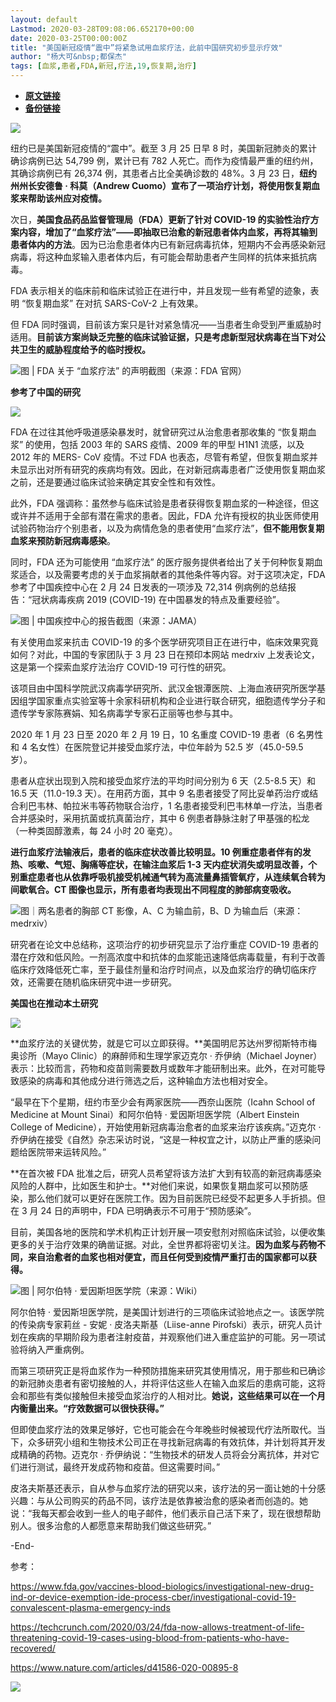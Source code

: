 ```yaml
---
layout: default
Lastmod: 2020-03-28T09:08:06.652170+00:00
date: 2020-03-25T00:00:00Z
title: "美国新冠疫情“震中”将紧急试用血浆疗法，此前中国研究初步显示疗效"
author: "杨大可&nbsp;都保杰"
tags: [血浆,患者,FDA,新冠,疗法,19,恢复期,治疗]
---
```


* [**原文链接**](https://mp.weixin.qq.com/s/LO_1hst9mMAKN87STAYP5g)
* [**备份链接**](http://archive.ph/AbEWW)


![](/images/post/d08478b969c56368ee9fbcbe7b578d77.jpg)

纽约已是美国新冠疫情的“震中”。截至 3 月 25 日早 8 时，美国新冠肺炎的累计确诊病例已达 54,799 例，累计已有 782 人死亡。而作为疫情最严重的纽约州，其确诊病例已有 26,374 例，其患者占比全美确诊数的 48%。3 月 23 日，**纽约州州长安德鲁 · 科莫（Andrew Cuomo）宣布了一项治疗计划，将使用恢复期血浆来帮助该州应对疫情。**

次日，**美国食品药品监督管理局（FDA）更新了针对 COVID-19 的实验性治疗方案内容，增加了“血浆疗法”——即抽取已治愈的新冠患者体内血浆，再将其输到患者体内的方法**。因为已治愈患者体内已有新冠病毒抗体，短期内不会再感染新冠病毒，将这种血浆输入患者体内后，有可能会帮助患者产生同样的抗体来抵抗病毒。

FDA 表示相关的临床前和临床试验正在进行中，并且发现一些有希望的迹象，表明 “恢复期血浆” 在对抗 SARS-CoV-2 上有效果。

但 FDA 同时强调，目前该方案只是针对紧急情况——当患者生命受到严重威胁时适用。**目前该方案尚缺乏完整的临床试验证据，只是考虑新型冠状病毒在当下对公共卫生的威胁程度给予的临时授权。**

![](/images/post/08b875d9074984261f676958bb189562.jpg)图 | FDA 关于 “血浆疗法” 的声明截图（来源：FDA 官网）

**参考了中国的研究**

![](/images/post/989fe6da862f54d65a0430ba9570152d.jpg)

FDA 在过往其他呼吸道感染暴发时，就曾研究过从治愈患者那收集的 “恢复期血浆” 的使用，包括 2003 年的 SARS 疫情、2009 年的甲型 H1N1 流感，以及 2012 年的 MERS- CoV 疫情。不过 FDA 也表态，尽管有希望，但恢复期血浆并未显示出对所有研究的疾病均有效。因此，在对新冠病毒患者广泛使用恢复期血浆之前，还是要通过临床试验来确定其安全性和有效性。

此外，FDA 强调称：虽然参与临床试验是患者获得恢复期血浆的一种途径，但这或许并不适用于全部有潜在需求的患者。因此，FDA 允许有授权的执业医师使用试验药物治疗个别患者，以及为病情危急的患者使用“血浆疗法”，**但不能用恢复期血浆来预防新冠病毒感染**。

同时，FDA 还为可能使用 “血浆疗法” 的医疗服务提供者给出了关于何种恢复期血浆适合，以及需要考虑的关于血浆捐献者的其他条件等内容。对于这项决定，FDA 参考了中国疾控中心在 2 月 24 日发表的一项涉及 72,314 例病例的总结报告：“冠状病毒疾病 2019 (COVID-19) 在中国暴发的特点及重要经验”。

![](/images/post/44e0a42819eab30960100d48d76ac967.jpg)图 | 中国疾控中心的报告截图（来源：JAMA）

有关使用血浆来抗击 COVID-19 的多个医学研究项目正在进行中，临床效果究竟如何？对此，中国的专家团队于 3 月 23 日在预印本网站 medrxiv 上发表论文，这是第一个探索血浆疗法治疗 COVID-19 可行性的研究。

该项目由中国科学院武汉病毒学研究所、武汉金银潭医院、上海血液研究所医学基因组学国家重点实验室等十余家科研机构和企业进行联合研究，细胞遗传学分子和遗传学专家陈赛娟、知名病毒学专家石正丽等也参与其中。

2020 年 1 月 23 日至 2020 年 2 月 19 日，10 名重度 COVID-19 患者（6 名男性和 4 名女性）在医院登记并接受血浆疗法，中位年龄为 52.5 岁（45.0-59.5 岁）。

患者从症状出现到入院和接受血浆疗法的平均时间分别为 6 天（2.5-8.5 天）和 16.5 天（11.0-19.3 天）。在用药方面，其中 9 名患者接受了阿比妥单药治疗或结合利巴韦林、帕拉米韦等药物联合治疗，1 名患者接受利巴韦林单一疗法，当患者合并感染时，采用抗菌或抗真菌治疗，其中 6 例患者静脉注射了甲基强的松龙（一种类固醇激素，每 24 小时 20 毫克）。

**进行血浆疗法输液后，患者的临床症状改善比较明显。10 例重症患者伴有的发热、咳嗽、气短、胸痛等症状，在输注血浆后 1-3 天内症状消失或明显改善，个别重症患者也从依靠呼吸机接受机械通气转为高流量鼻插管氧疗，从连续氧合转为间歇氧合。CT 图像也显示，所有患者均表现出不同程度的肺部病变吸收。**

![](/images/post/d66b56cb632417afb9d07d3ac4715ca4.jpg)图｜两名患者的胸部 CT 影像，A、C 为输血前，B、D 为输血后（来源：medrxiv）

研究者在论文中总结称，这项治疗的初步研究显示了治疗重症 COVID-19 患者的潜在疗效和低风险。一剂高浓度中和抗体的血浆能迅速降低病毒载量，有利于改善临床疗效降低死亡率，至于最佳剂量和治疗时间点，以及血浆治疗的确切临床疗效，还需要在随机临床研究中进一步研究。

**美国也在推动本土研究**

![](/images/post/989fe6da862f54d65a0430ba9570152d.jpg)

**血浆疗法的关键优势，就是它可以立即获得。**美国明尼苏达州罗彻斯特市梅奥诊所（Mayo Clinic）的麻醉师和生理学家迈克尔 · 乔伊纳（Michael Joyner）表示：比较而言，药物和疫苗则需要数月或数年才能研制出来。此外，在对可能导致感染的病毒和其他成分进行筛选之后，这种输血方法也相对安全。

“最早在下个星期，纽约市至少会有两家医院——西奈山医院（Icahn School of Medicine at Mount Sinai）和阿尔伯特 · 爱因斯坦医学院（Albert Einstein College of Medicine），开始使用新冠病毒治愈者的血浆来治疗该疾病。”迈克尔 · 乔伊纳在接受《自然》杂志采访时说，“这是一种权宜之计，以防止严重的感染问题给医院带来运转风险。”

**在首次被 FDA 批准之后，研究人员希望将该方法扩大到有较高的新冠病毒感染风险的人群中，比如医生和护士。**对他们来说，如果恢复期血浆可以预防感染，那么他们就可以更好在医院工作。因为目前医院已经受不起更多人手折损。但在 3 月 24 日的声明中，FDA 已明确表示不可用于“预防感染”。

目前，美国各地的医院和学术机构正计划开展一项安慰剂对照临床试验，以便收集更多的关于治疗效果的确凿证据。对此，全世界都将密切关注。**因为血浆与药物不同，来自治愈者的血浆也相对便宜，而且任何受到疫情严重打击的国家都可以获得。**

![](/images/post/fc7fc4969853f26efc2eb9cbf321c223.jpg)图 | 阿尔伯特 · 爱因斯坦医学院（来源：Wiki）

阿尔伯特 · 爱因斯坦医学院，是美国计划进行的三项临床试验地点之一。该医学院的传染病专家莉丝 - 安妮 · 皮洛夫斯基（Liise-anne Pirofski）表示，研究人员计划在疾病的早期阶段为患者注射疫苗，并观察他们进入重症监护的可能。另一项试验将纳入严重病例。

而第三项研究正是将血浆作为一种预防措施来研究其使用情况，用于那些和已确诊的新冠肺炎患者有密切接触的人，并将评估这些人在输入血浆后的患病可能，这将会和那些有类似接触但未接受血浆治疗的人相对比。**她说，这些结果可以在一个月内衡量出来。“疗效数据可以很快获得。”**

但即使血浆疗法的效果足够好，它也可能会在今年晚些时候被现代疗法所取代。当下，众多研究小组和生物技术公司正在寻找新冠病毒的有效抗体，并计划将其开发成精确的药物。迈克尔 · 乔伊纳说：“生物技术的研发人员将会分离抗体，并对它们进行测试，最终开发成药物和疫苗。但这需要时间。”

皮洛夫斯基还表示，自从参与血浆疗法的研究以来，该疗法的另一面让她的十分感兴趣：与从公司购买的药品不同，该疗法是依靠被治愈的感染者而创造的。她说：“我每天都会收到一些人的电子邮件，他们表示自己活下来了，现在很想帮助别人。很多治愈的人都愿意来帮助我们做这些研究。”

\-End-

参考：

https://www.fda.gov/vaccines-blood-biologics/investigational-new-drug-ind-or-device-exemption-ide-process-cber/investigational-covid-19-convalescent-plasma-emergency-inds

https://techcrunch.com/2020/03/24/fda-now-allows-treatment-of-life-threatening-covid-19-cases-using-blood-from-patients-who-have-recovered/

https://www.nature.com/articles/d41586-020-00895-8

![](/images/post/7ccd987ec1cd5ab07c4408009e8bc37c.jpg)

